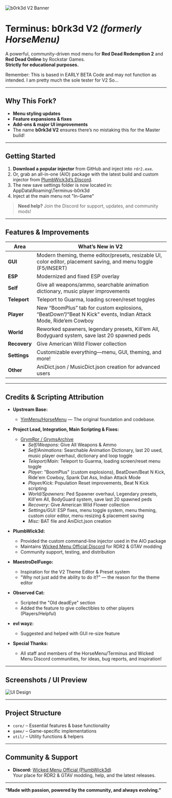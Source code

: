 ![b0rk3d V2 Banner](https://i.ibb.co/nsYcwJ5S/b0rk3d-V2-banner.png)

# Terminus: b0rk3d V2 *(formerly HorseMenu)*

A powerful, community-driven mod menu for **Red Dead Redemption 2** and **Red Dead Online** by Rockstar Games.  
**Strictly for educational purposes.**  

Remember: This is based in EARLY BETA Code and may not function as intended. I am pretty much
the sole tester for V2 So...

---

## Why This Fork?

- **Menu styling updates**
- **Feature expansions & fixes**
- **Add-ons & major UI improvements**
- The name **b0rk3d V2** ensures there’s no mistaking this for the Master build!

---

## Getting Started

1. **Download a popular injector** from GitHub and inject into `rdr2.exe`.
2. Or, grab an all-in-one (AIO) package with the latest build and custom injector from [PlumbWick3d’s Discord](https://discord.gg/ycbDQGqx3Q).
3. The new save settings folder is now located in: AppData\Roaming\Terminus-b0rk3d
4. Inject at the main menu not "In-Game"

> **Need help?** Join the Discord for support, updates, and community mods!

---

##  Features & Improvements

| **Area**     | **What’s New in V2**                                                                                          |
|--------------|---------------------------------------------------------------------------------------------------------------|
| **GUI**      | Modern theming, theme editor/presets, resizable UI, color editor, placement saving, and menu toggle (F5/INSERT)|
| **ESP**      | Modernized and fixed ESP overlay                                                                              |
| **Self**     | Give all weapons/ammo, searchable animation dictionary, music player improvements                             |
| **Teleport** | Teleport to Guarma, loading screen/reset toggles                                                              |
| **Player**   | New “BoomPlus” tab for custom explosions, “BeatDown”/“Beat N Kick” events, Indian Attack Mode, Ride’em Cowboy |
| **World**    | Reworked spawners, legendary presets, Kill’em All, Bodyguard system, save last 20 spawned peds                |
| **Recovery** | Give American Wild Flower collection                                                                          |
| **Settings** | Customizable everything—menu, GUI, theming, and more!                                                         |
| **Other**    | AniDict.json / MusicDict.json creation for advanced users                                                     |

---

##  Credits & Scripting Attribution

- **Upstream Base:**  
  - [YimMenu/HorseMenu](https://github.com/YimMenu/HorseMenu) — The original foundation and codebase.

- **Project Lead, Integration, Main Scripting & Fixes:**  
  - [GrymRpr / GrymsArchive](https://github.com/GrymRpr/HorseMenu)  
    - *Self/Weapons:* Give All Weapons & Ammo  
    - *Self/Animations:* Searchable Animation Dictionary, last 20 used, music player overhaul, dictionary and loop toggle  
    - *Teleport/Main:* Teleport to Guarma, loading screen/reset menu toggle  
    - *Player:* "BoomPlus" (custom explosions), BeatDown/Beat N Kick, Ride'em Cowboy, Spank Dat Ass, Indian Attack Mode  
    - *Player/Kick:* Population Reset improvements, Beat N Kick scripting  
    - *World/Spawners:* Ped Spawner overhaul, Legendary presets, Kill'em All, BodyGuard system, save last 20 spawned peds  
    - *Recovery:* Give American Wild Flower collection  
    - *Settings/GUI:* ESP fixes, menu toggle system, menu theming, custom color editor, menu resizing & placement saving  
    - *Misc:* BAT file and AniDict.json creation

- **PlumbWick3d:**  
    - Provided the custom command-line injector used in the AIO package  
    - Maintains [Wicked Menu Official Discord](https://discord.gg/ycbDQGqx3Q) for RDR2 & GTAV modding  
    - Community support, testing, and distribution

- **MaestroDelFuego:**  
    - Inspiration for the V2 Theme Editor & Preset system  
    - "Why not just add the ability to do it?" — the reason for the theme editor

- **Observed Cat:**  
    - Scripted the "Old deadEye" section  
    - Added the feature to give collectibles to other players (Players/Helpful)

- **evl wayz:**  
    - Suggested and helped with GUI re-size feature

- **Special Thanks:**  
    - All staff and members of the HorseMenu/Terminus and Wicked Menu Discord communities, for ideas, bug reports, and inspiration!

---

##  Screenshots / UI Preview

![UI Design](https://i.ibb.co/S7N98Y1M/b0rk3d-V2-Menu.png)

---

##  Project Structure

- `core/`   – Essential features & base functionality  
- `game/`   – Game-specific implementations  
- `util/`   – Utility functions & helpers  

---

##  Community & Support

- **Discord:** [Wicked Menu Official (PlumbWick3d)](https://discord.gg/ycbDQGqx3Q)  
  Your place for RDR2 & GTAV modding, help, and the latest releases.

---

**“Made with passion, powered by the community, and always evolving.”**